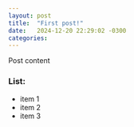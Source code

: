 ```yaml
---
layout: post
title:  "First post!"
date:   2024-12-20 22:29:02 -0300
categories: 
---
```

Post content

### List:

- item 1
- item 2
- item 3